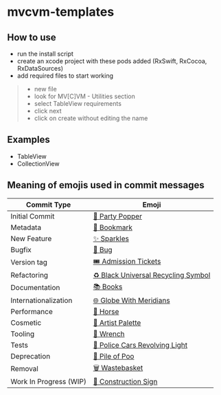 # mvcvm-templates

## How to use

- run the install script
- create an xcode project with these pods added (RxSwift, RxCocoa, RxDataSources)
- add required files to start working
> - new file
> - look for MV[C]VM - Utilities section
> - select TableView requirements
> - click next
> - click on create without editing the name


## Examples
- TableView
- CollectionView


## Meaning of emojis used in commit messages

Commit Type | Emoji
----------  | -----
Initial Commit | [🎉 Party Popper](http://emojipedia.org/party-popper/)
Metadata | [🔖 Bookmark](http://emojipedia.org/bookmark/)
New Feature | [✨ Sparkles](http://emojipedia.org/sparkles/)
Bugfix | [🐛 Bug](http://emojipedia.org/bug/)
Version tag | [🎟️ Admission Tickets](https://emojipedia.org/admission-tickets/)
Refactoring | [♻️ Black Universal Recycling Symbol](http://emojipedia.org/black-universal-recycling-symbol/)
Documentation | [📚 Books](http://emojipedia.org/books/)
Internationalization | [🌐 Globe With Meridians](http://emojipedia.org/globe-with-meridians/)
Performance | [🐎 Horse](http://emojipedia.org/horse/)
Cosmetic | [🎨 Artist Palette](http://emojipedia.org/artist-palette/)
Tooling | [🔧 Wrench](http://emojipedia.org/wrench/)
Tests | [🚨 Police Cars Revolving Light](http://emojipedia.org/police-cars-revolving-light/)
Deprecation | [💩 Pile of Poo](http://emojipedia.org/pile-of-poo/)
Removal | [🗑️ Wastebasket](http://emojipedia.org/wastebasket/)
Work In Progress (WIP) | [🚧 Construction Sign](http://emojipedia.org/construction-sign/)